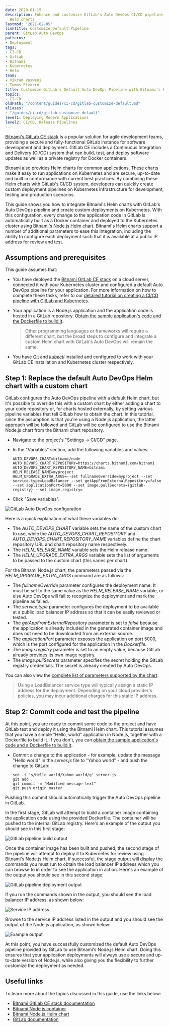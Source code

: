 ```yaml
---
date: 2020-01-15
description: Enhance and customize GitLab's Auto DevOps CI/CD pipeline with Bitnami's
  Helm charts
lastmod: '2021-02-05'
linkTitle: Customize Default Pipeline
parent: GitLab Auto DevOps
patterns:
- Deployment
tags:
- CI-CD
- GitLab
- Bitnami
- Kubernetes
- Helm
team:
- Vikram Vaswani
- Tomas Pizarro
title: Customize GitLab's Default Auto DevOps Pipeline with Bitnami's Helm Charts
topics:
- CI-CD
oldPath: "/content/guides/ci-cd/gitlab-customize-default.md"
aliases:
- "/guides/ci-cd/gitlab-customize-default"
level1: Deploying Modern Applications
level2: CI/CD, Release Pipelines
---
```


[Bitnami's GitLab CE stack](https://bitnami.com/stack/gitlab) is a popular solution for agile development teams, providing a secure and fully-functional GitLab instance for software development and deployment. GitLab CE includes a Continuous Integration and Delivery (CI/CD) system that can build, test, and deploy software updates as well as a private registry for Docker containers.

Bitnami also provides [Helm charts](https://github.com/bitnami/charts) for common applications. These charts make it easy to run applications on Kubernetes and are secure, up-to-date and built in conformance with current best practices. By combining these Helm charts with GitLab's CI/CD system, developers can quickly create custom deployment pipelines on Kubernetes infrastructure for development, testing and production scenarios.

This guide shows you how to integrate Bitnami's Helm charts with GitLab's Auto DevOps pipeline and create custom deployments on Kubernetes. With this configuration, every change to the application code in GitLab is automatically built as a Docker container and deployed to the Kubernetes cluster using [Bitnami's Node.js Helm chart](https://github.com/bitnami/charts/tree/master/bitnami/node). Bitnami's Helm charts support a number of additional parameters to ease this integration, including the ability to configure each deployment such that it is available at a public IP address for review and test. 

## Assumptions and prerequisites

This guide assumes that:

* You have deployed the [Bitnami GitLab CE stack](https://bitnami.com/stack/gitlab) on a cloud server, connected it with your Kubernetes cluster and configured a default Auto DevOps pipeline for your application. For more information on how to complete these tasks, refer to our [detailed tutorial on creating a CI/CD pipeline with GitLab and Kubernetes](https://docs.bitnami.com/tutorials/create-ci-cd-pipeline-gitlab-kubernetes/).

* Your application is a Node.js application and the application code is hosted in a GitLab repository. [Obtain the sample application's code and the Dockerfile to build it](https://docs.bitnami.com/tutorials/create-ci-cd-pipeline-gitlab-kubernetes/#step-6-commit-test-and-repeat).

  > Other programming languages or frameworks will require a different chart, but the broad steps to configure and integrate a custom Helm chart with GitLab's Auto DevOps will remain the same. 

* You have [Git](https://git-scm.com/) and [*kubectl*](https://docs.bitnami.com/kubernetes/get-started-kubernetes#step-3-install-kubectl-command-line) installed and configured to work with your GitLab CE installation and Kubernetes cluster respectively.

## Step 1: Replace the default Auto DevOps Helm chart with a custom chart

GitLab configures the Auto DevOps pipeline with a default Helm chart, but it's possible to override this with a custom chart by either adding a chart to your code repository or, for charts hosted externally, by setting various pipeline variables that tell GitLab how to obtain the chart. In this tutorial, since the assumption is that you're using a Node.js application, the latter approach will be followed and GitLab will be configured to use the Bitnami Node.js chart from the Bitnami chart repository.

* Navigate to the project's "Settings -> CI/CD" page.
* In the "Variables" section, add the following variables and values:

  ```plaintext
  AUTO_DEVOPS_CHART=bitnami/node
  AUTO_DEVOPS_CHART_REPOSITORY=https://charts.bitnami.com/bitnami
  AUTO_DEVOPS_CHART_REPOSITORY_NAME=bitnami
  HELM_RELEASE_NAME=myproject
  HELM_UPGRADE_EXTRA_ARGS=--set fullnameOverride=myproject --set service.type=LoadBalancer --set getAppFromExternalRepository=false --set applicationPort=5000 --set image.pullSecrets={gitlab-registry} --set image.registry=
  ```

* Click "Save variables".

![GitLab Auto DevOps configuration](images/set-variables.png)

Here is a quick explanation of what these variables do:

* The *AUTO_DEVOPS_CHART* variable sets the name of the custom chart to use, while the *AUTO_DEVOPS_CHART_REPOSITORY* and *AUTO_DEVOPS_CHART_REPOSITORY_NAME* variables define the chart repository URL and chart repository name respectively.
* The *HELM_RELEASE_NAME* variable sets the Helm release name.
* The *HELM_UPGRADE_EXTRA_ARGS* variable sets the list of arguments to be passed to the custom chart (this varies per chart). 

For the Bitnami Node.js chart, the parameters passed via the *HELM_UPGRADE_EXTRA_ARGS* command are as follows:

* The *fullnameOverride* parameter configures the deployment name. It must be set to the same value as the *HELM_RELEASE_NAME* variable, or else Auto DevOps will fail to recognize the deployment and mark the pipeline as failed.
* The *service.type* parameter configures the deployment to be available at a public load balancer IP address so that it can be easily reviewed or tested.
* The *getAppFromExternalRepository* parameter is set to *false* because the application is already included in the generated container image and does not need to be downloaded from an external source.
* The *applicationPort* parameter exposes the application on port 5000, which is the port configured for the application in the *Dockerfile*. 
* The *image.registry* parameter is set to an empty value, because GitLab already provides its own image registry.
* The *image.pullSecrets* parameter specifies the secret holding the GitLab registry credentials. The secret is already created by Auto DevOps.

You can also view the [complete list of parameters supported by the chart](https://github.com/bitnami/charts/tree/master/bitnami/node#parameters).

> Using a LoadBalancer service type will typically assign a static IP address for the deployment. Depending on your cloud provider's policies, you may incur additional charges for this static IP address.

## Step 2: Commit code and test the pipeline

At this point, you are ready to commit some code to the project and have GitLab test and deploy it using the Bitnami Helm chart. This tutorial assumes that you have a simple "Hello, world" application in Node.js, together with a Dockerfile to build it. If you don't, you can [obtain the sample application's code and a Dockerfile to build it](https://docs.bitnami.com/tutorials/create-ci-cd-pipeline-gitlab-kubernetes/#step-6-commit-test-and-repeat).

* Commit a change to the application - for example, update the message "Hello world" in the *server.js* file to "Yahoo world" - and push the change to GitLab:

  ```plaintext
  sed -i 's/Hello world/Yahoo world/g' server.js
  git add .
  git commit -m "Modified message text"
  git push origin master
  ```

Pushing this commit should automatically trigger the Auto DevOps pipeline in GitLab. 

In the first stage, GitLab will attempt to build a container image containing the application code using the provided Dockerfile. The container will be pushed to the internal GitLab registry. Here's an example of the output you should see in this first stage:

![GitLab pipeline build output](images/pipeline-build.png)

Once the container image has been built and pushed, the second stage of the pipeline will attempt to deploy it to Kubernetes for review using Bitnami's Node.js Helm chart. If successful, the stage output will display the commands you must run to obtain the load balancer IP address which you can browse to in order to see the application in action. Here's an example of the output you should see in this second stage:

![GitLab pipeline deployment output](images/pipeline-deploy.png)

If you run the commands shown in the output, you should see the load balancer IP address, as shown below:

![Service IP address](images/service.png)

Browse to the service IP address listed in the output and you should see the output of the Node.js application, as shown below:

![Example output](images/example-1.png)

At this point, you have successfully customized the default Auto DevOps pipeline provided by GitLab to use Bitnami's Node.js Helm chart. Doing this ensures that your application deployments will always use a secure and up-to-date version of Node.js, while also giving you the flexibility to further customize the deployment as needed.

## Useful links

To learn more about the topics discussed in this guide, use the links below:

* [Bitnami GitLab CE stack documentation](https://docs.bitnami.com/general/apps/gitlab/)
* [Bitnami Node.js container](https://github.com/bitnami/bitnami-docker-node)
* [Bitnami Node.js Helm chart](https://github.com/bitnami/charts/tree/master/bitnami/node)
* [GitLab documentation](https://docs.gitlab.com)